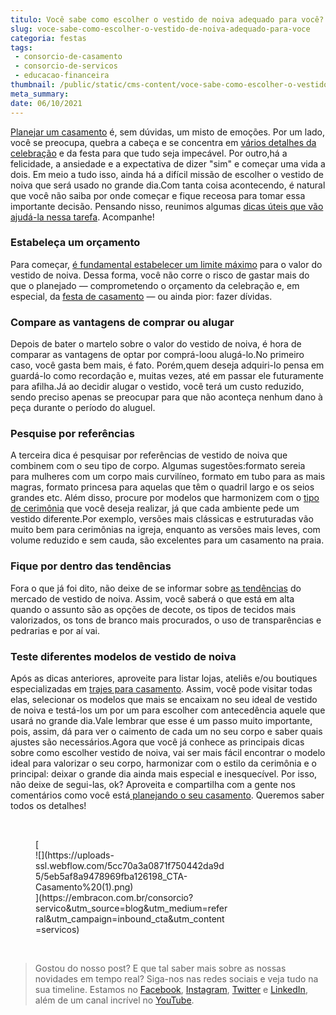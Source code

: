 ```yaml
---
titulo: Você sabe como escolher o vestido de noiva adequado para você?
slug: voce-sabe-como-escolher-o-vestido-de-noiva-adequado-para-voce
categoria: festas
tags:
 - consorcio-de-casamento
 - consorcio-de-servicos
 - educacao-financeira
thumbnail: /public/static/cms-content/voce-sabe-como-escolher-o-vestido-de-noiva-adequado-para-voce.jpg
meta_summary: 
date: 06/10/2021
---
```

[Planejar um casamento](https://www.embracon.com.br/blog/conheca-as-principais-tendencias-em-decoracao-de-casamento) é, sem dúvidas, um misto de emoções. Por um lado, você se preocupa, quebra a cabeça e se concentra em [vários detalhes da celebração](https://www.embracon.com.br/blog/fornecedores-para-casamentos-escolha-bem-e-negocie-os-precos) e da festa para que tudo seja impecável. Por outro,há a felicidade, a ansiedade e a expectativa de dizer "sim" e começar uma vida a dois. Em meio a tudo isso, ainda há a difícil missão de escolher o vestido de noiva que será usado no grande dia.Com tanta coisa acontecendo, é natural que você não saiba por onde começar e fique receosa para tomar essa importante decisão. Pensando nisso, reunimos algumas [dicas úteis que vão ajudá-la nessa tarefa](https://www.embracon.com.br/blog/dia-de-festa-5-coisas-que-nao-podem-faltar-no-seu-casamento). Acompanhe!

### Estabeleça um orçamento

Para começar, [é fundamental estabelecer um limite máximo](https://www.embracon.com.br/blog/consorcio-de-casamento-saiba-como-funciona) para o valor do vestido de noiva. Dessa forma, você não corre o risco de gastar mais do que o planejado — comprometendo o orçamento da celebração e, em especial, da [festa de casamento](https://www.embracon.com.br/blog/festa-de-casamento-grande-ou-pequena-como-escolher) — ou ainda pior: fazer dívidas.

### Compare as vantagens de comprar ou alugar

Depois de bater o martelo sobre o valor do vestido de noiva, é hora de comparar as vantagens de optar por comprá-loou alugá-lo.No primeiro caso, você gasta bem mais, é fato. Porém,quem deseja adquiri-lo pensa em guardá-lo como recordação e, muitas vezes, até em passar ele futuramente para afilha.Já ao decidir alugar o vestido, você terá um custo reduzido, sendo preciso apenas se preocupar para que não aconteça nenhum dano à peça durante o período do aluguel.

### Pesquise por referências

A terceira dica é pesquisar por referências de vestido de noiva que combinem com o seu tipo de corpo. Algumas sugestões:formato sereia para mulheres com um corpo mais curvilíneo, formato em tubo para as mais magras, formato princesa para aquelas que têm o quadril largo e os seios grandes etc. Além disso, procure por modelos que harmonizem com o [tipo de cerimônia](https://www.embracon.com.br/blog/cerimonial-de-casamento-vale-a-pena-contratar) que você deseja realizar, já que cada ambiente pede um vestido diferente.Por exemplo, versões mais clássicas e estruturadas vão muito bem para cerimônias na igreja, enquanto as versões mais leves, com volume reduzido e sem cauda, são excelentes para um casamento na praia.

### Fique por dentro das tendências

Fora o que já foi dito, não deixe de se informar sobre [as tendências](https://www.embracon.com.br/blog/6-tendencias-de-casamento-que-voce-precisa-conhecer) do mercado de vestido de noiva. Assim, você saberá o que está em alta quando o assunto são as opções de decote, os tipos de tecidos mais valorizados, os tons de branco mais procurados, o uso de transparências e pedrarias e por aí vai.

### Teste diferentes modelos de vestido de noiva

Após as dicas anteriores, aproveite para listar lojas, ateliês e/ou boutiques especializadas em [trajes para casamento](https://www.embracon.com.br/blog/confira-as-4-festas-de-casamento-de-famosos). Assim, você pode visitar todas elas, selecionar os modelos que mais se encaixam no seu ideal de vestido de noiva e testá-los um por um para escolher com antecedência aquele que usará no grande dia.Vale lembrar que esse é um passo muito importante, pois, assim, dá para ver o caimento de cada um no seu corpo e saber quais ajustes são necessários.Agora que você já conhece as principais dicas sobre como escolher vestido de noiva, vai ser mais fácil encontrar o modelo ideal para valorizar o seu corpo, harmonizar com o estilo da cerimônia e o principal: deixar o grande dia ainda mais especial e inesquecível. Por isso, não deixe de segui-las, ok? Aproveita e compartilha com a gente nos comentários como você está[ planejando o seu casamento](https://www.embracon.com.br/blog/saiba-quais-sao-os-primeiros-passos-para-planejar-um-casamento). Queremos saber todos os detalhes!

‍

<figure class="w-richtext-figure-type-image w-richtext-align-center" style="max-width:310px">[<div>![](https://uploads-ssl.webflow.com/5cc70a3a0871f750442da9d5/5eb5af8a9478969fba126198_CTA-Casamento%20(1).png)</div>](https://embracon.com.br/consorcio?servico&utm_source=blog&utm_medium=referral&utm_campaign=inbound_cta&utm_content=servicos)</figure>‍

> Gostou do nosso post? E que tal saber mais sobre as nossas novidades em tempo real? Siga-nos nas redes sociais e veja tudo na sua timeline. Estamos no [Facebook](https://www.facebook.com/embracon/), [Instagram](https://www.instagram.com/embraconoficial/), [Twitter](https://twitter.com/embracon) e [LinkedIn](https://www.linkedin.com/company/1018875/), além de um canal incrível no [YouTube](https://www.youtube.com/channel/UCL-Y0mv9zc73Iek48NLUBzQ).
